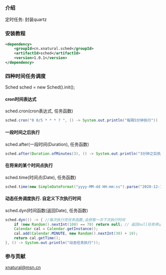 ### 介绍
定时任务: 封装quartz

### 安装教程
```xml
<dependency>
    <groupId>cn.xnatural.sched</groupId>
    <artifactId>sched</artifactId>
    <version>1.0.1</version>
</dependency>
```

### 四种时间任务调度
Sched sched = new Sched().init();

#### cron时间表达式
sched.cron(cron表达式, 任务函数)
```java
sched.cron("0 0/5 * * * ? ", () -> System.out.println("每隔5分钟执行"))
```
#### 一段时间之后执行
sched.after(一段时间(Duration), 任务函数)
```java
sched.after(Duration.ofMinutes(3), () -> System.out.println("3分钟之后执行"));
```
#### 在将来的某个时间点执行
sched.time(时间点(Date), 任务函数)
```java
sched.time(new SimpleDateFormat("yyyy-MM-dd HH:mm:ss").parse("2020-12-12 11:55:33"), () -> System.out.println("2020-12-12 11:55:33 执行"));
```
#### 动态任务调度执行. 自定义下次执行时间
sched.dyn(时间函数(返回Date), 任务函数)
```java
sched.dyn(() -> { //每次执行完任务函数,会获取一次下次执行时间
    if (new Random().nextInt(100) == 70) return null; // 返回null任务停止
    Calendar cal = Calendar.getInstance();
    cal.add(Calendar.MINUTE, new Random().nextInt(30) + 10);
    return cal.getTime();
}, () -> System.out.println("动态任务执行"));
```

### 参与贡献
xnatural@msn.cn
